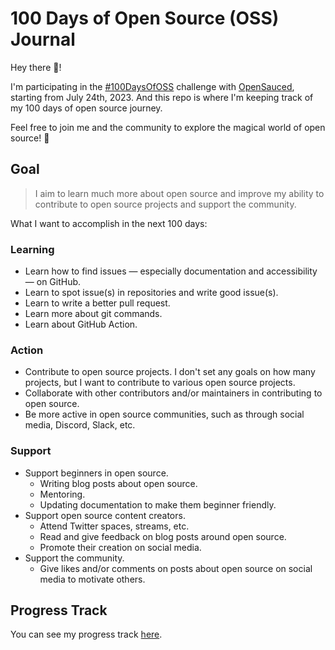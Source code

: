# 100 Days of Open Source (OSS) Journal

Hey there 👋!

I'm participating in the [#100DaysOfOSS](https://docs.opensauced.pizza/community/100-days-of-oss/) challenge with [OpenSauced](https://opensauced.pizza/), starting from July 24th, 2023. And this repo is where I'm keeping track of my 100 days of open source journey.

Feel free to join me and the community to explore the magical world of open source! 🙌

## Goal

> I aim to learn much more about open source and improve my ability to contribute to open source projects and support the community.

What I want to accomplish in the next 100 days:

### Learning

- Learn how to find issues — especially documentation and accessibility — on GitHub.
- Learn to spot issue(s) in repositories and write good issue(s).
- Learn to write a better pull request.
- Learn more about git commands.
- Learn about GitHub Action.

### Action

- Contribute to open source projects. I don't set any goals on how many projects, but I want to contribute to various open source projects.
- Collaborate with other contributors and/or maintainers in contributing to open source.
- Be more active in open source communities, such as through social media, Discord, Slack, etc.

### Support

- Support beginners in open source.
  - Writing blog posts about open source.
  - Mentoring.
  - Updating documentation to make them beginner friendly.
- Support open source content creators.
  - Attend Twitter spaces, streams, etc.
  - Read and give feedback on blog posts around open source.
  - Promote their creation on social media.
- Support the community.
  - Give likes and/or comments on posts about open source on social media to motivate others.

## Progress Track

You can see my progress track [here](https://github.com/adiati98/100-days-of-oss-journal/blob/main/table-of-contents.md).
